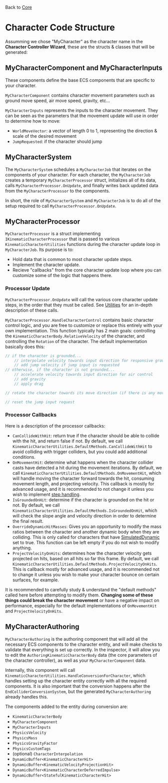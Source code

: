 Back to [Core](../core.md)

# Character Code Structure

Assumming we chose "MyCharacter" as the character name in the **Character Controller Wizard**, these are the structs & classes that will be generated:


## MyCharacterComponent and MyCharacterInputs

These components define the base ECS components that are specific to your character. 

`MyCharacterComponent` contains character movement parameters such as ground move speed, air move speed, gravity, etc...

`MyCharacterInputs` represents the inputs to the character movement. They can be seen as the parameters that the movement update will use in order to determine how to move:
* `WorldMoveVector`: a vector of length 0 to 1, representing the direction & scale of the desired movement
* `JumpRequested`: if the character should jump


## MyCharacterSystem

The `MyCharacterSystem` schedules a `MyCharacterJob` that iterates on the components of your character. For each character, the `MyCharacterJob` creates a temporary `MyCharacterProcessor` struct, initializes all of its data, calls `MyCharacterProcessor.OnUpdate`, and finally writes back updated data from the `MyCharacterProcessor` to the components.

In short, the role of `MyCharacterSystem` and `MyCharacterJob` is to do all of the setup required to call `MyCharacterProcessor.OnUpdate`.


## MyCharacterProcessor

`MyCharacterProcessor` is a struct implementing `IKinematicCharacterProcessor` that is passed to various `KinematicCharacterUtilities` functions during the character update loop in `MyCharacterJob`. Its purpose is to:
- Hold data that is common to most character update steps.
- Implement the character update.
- Recieve "callbacks" from the core character update loop where you can customize some of the logic that happens there.

### Processor Update

`MyCharacterProcessor.OnUpdate` will call the various core character update steps, in the order that they must be called. See [Utilities](utilities.md) for an in-depth description of these calls.

`MyCharacterProcessor.HandleCharacterControl` contains basic character control logic, and you are free to customize or replace this entirely with your own implementation. This function typically has 2 main goals: controlling the `KinematicCharacterBody.RelativeVelocity` of the character, and controlling the `Rotation` of the character. The default implementation basically does this:
```cs
// if the character is grounded...
    // interpolate velocity towards input direction for responsive ground control
    // add jump velocity if jump input is requested
// otherwise, if the character is not grounded...
    // accelerate velocity towards input direction for air control
    // add gravity
    // apply drag

// rotate the character towards its move direction (if there is any move input)

// reset the jump input request
```

### Processor Callbacks

Here is a description of the processor callbacks:
- `CanCollideWithHit`: return true if the character should be able to collide with the hit, and return false if not. By default, we call `KinematicCharacterUtilities.DefaultMethods.CanCollideWithHit` to avoid colliding with trigger colliders, but you could add additional conditions.
- `OnMovementHit`: determine what happens when the character collider casts have detected a hit during the movement iterations. By default, we call `KinematicCharacterUtilities.DefaultMethods.OnMovementHit`, which will handle moving the character forward towards the hit, consuming movement length, and projecting velocity. This callback is mostly for advanced usage, and it is recommended to not change it unless you wish to implement [step handling](../How_To/step-handling.md).
- `IsGroundedOnHit`: determine if the character is grounded on the hit or not. By default, we call `KinematicCharacterUtilities.DefaultMethods.IsGroundedOnHit`, which will check the slope angle and velocity direction in order to determine the final result.
- `OverrideDynamicHitMasses`: Gives you an opportunity to modify the mass ratios between the character and another dynamic body when they are colliding. This is only called for characters that have [SimulatedDynamic](../How_To/dynamic-body-interaction.md) set to true. This function can be left empty if you do not wish to modify anything.
- `ProjectVelocityOnHits`: determines how the character velocity gets projected on hits, based on all hits so far this frame. By default, we call `KinematicCharacterUtilities.DefaultMethods.ProjectVelocityOnHits`. This is callback mostly for advanced usage, and it is recommended not to change it unless you wish to make your character bounce on certain surfaces, for example.

It is recommended to carefully study & understand the "default methods" called here before attempting to modify them. **Changing some of these things could break the character movement** or have a negative impact on performance, especially for the default implementations of `OnMovementHit` and `ProjectVelocityOnHits`.


## MyCharacterAuthoring

`MyCharacterAuthoring` is the authoring component that will add all the necessary ECS components to the character entity, and will make checks to validate that everything is set up correctly. In the inspector, it will allow you to edit the `AuthoringKinematicCharacterBody` data (the core parameters of the character controller), as well as your `MyCharacterComponent` data.

Internally, this component will call `KinematicCharacterUtilities.HandleConversionForCharacter`, which handles setting up the character entity correctly with all the required components. It is also important that the conversion happens after the `EndColliderConversionSystem`, but the generated `MyCharacterAuthoring` already handles this.

The components added to the entity during conversion are:
- `KinematicCharacterBody`
- `MyCharacterComponent`
- `MyCharacterInputs`
- `PhysicsVelocity`
- `PhysicsMass`
- `PhysicsGravityFactor`
- `PhysicsCustomTags`
- (optional) `CharacterInterpolation`
- `DynamicBuffer<KinematicCharacterHit>`
- `DynamicBuffer<KinematicVelocityProjectionHit>`
- `DynamicBuffer<KinematicCharacterDeferredImpulse>`
- `DynamicBuffer<StatefulKinematicCharacterHit>`
